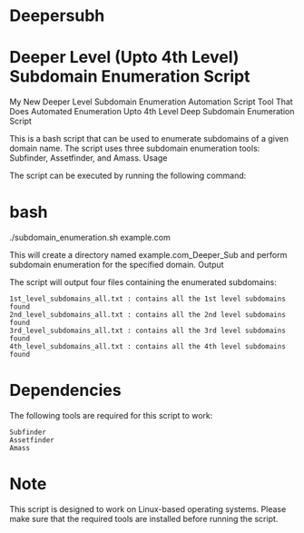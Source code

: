 # Deepersubh
# Deeper Level (Upto 4th Level) Subdomain Enumeration Script

My New Deeper Level Subdomain Enumeration Automation Script Tool That Does Automated Enumeration Upto 4th Level Deep
Subdomain Enumeration Script

This is a bash script that can be used to enumerate subdomains of a given domain name. The script uses three subdomain enumeration tools: Subfinder, Assetfinder, and Amass.
Usage

The script can be executed by running the following command:

# bash

./subdomain_enumeration.sh example.com

This will create a directory named example.com_Deeper_Sub and perform subdomain enumeration for the specified domain.
Output

The script will output four files containing the enumerated subdomains:

    1st_level_subdomains_all.txt : contains all the 1st level subdomains found
    2nd_level_subdomains_all.txt : contains all the 2nd level subdomains found
    3rd_level_subdomains_all.txt : contains all the 3rd level subdomains found
    4th_level_subdomains_all.txt : contains all the 4th level subdomains found

# Dependencies

The following tools are required for this script to work:

    Subfinder
    Assetfinder
    Amass

# Note

This script is designed to work on Linux-based operating systems. Please make sure that the required tools are installed before running the script.
